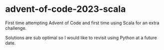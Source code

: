 # advent-of-code-2023-scala

First time attempting Advent of Code and first time using Scala for an extra challenge.

Solutions are sub optimal so I would like to revisit using Python at a future date.
